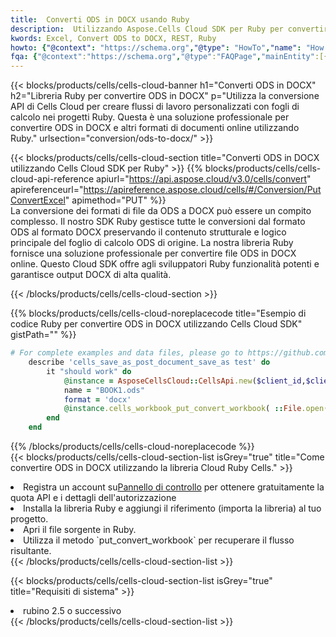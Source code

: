 ```yaml
---
title:  Converti ODS in DOCX usando Ruby
description:  Utilizzando Aspose.Cells Cloud SDK per Ruby per convertire un file in formato ODS in un file in formato DOCX.
kwords: Excel, Convert ODS to DOCX, REST, Ruby
howto: {"@context": "https://schema.org","@type": "HowTo","name": "How to convert ODS to DOCX using the Cells Cloud Ruby library.","description": "How to convert ODS to DOCX using the Cells Cloud Ruby library.","image": {"@type": "ImageObject"},"url": "/ruby/conversion/ods-to-docx/","step": [{ "@type": "HowToStep","name": "How to convert ODS to DOCX using the Cells Cloud Ruby library. step 1", "image": {"@type": "ImageObject",},"url": "/ruby/conversion/ods-to-docx/","text": "Register an account at <a href='https://dashboard.aspose.cloud/'>Dashboard</a> to get free API quota & authorization details",},{ "@type": "HowToStep","name": "How to convert ODS to DOCX using the Cells Cloud Ruby library. step 1", "image": {"@type": "ImageObject",},"url": "/ruby/conversion/ods-to-docx/","text": "Install Ruby library and add the reference (import the library) to your project.",},{ "@type": "HowToStep","name": "How to convert ODS to DOCX using the Cells Cloud Ruby library. step 1", "image": {"@type": "ImageObject",},"url": "/ruby/conversion/ods-to-docx/","text": "Open the source file in Ruby.",},{ "@type": "HowToStep","name": "How to convert ODS to DOCX using the Cells Cloud Ruby library. step 1", "image": {"@type": "ImageObject",},"url": "/ruby/conversion/ods-to-docx/","text": "Use the `put_convert_workbook` method to retrieve the resulting stream.",}, ],"supply": {"@type": "HowToSupply","name": "document"},"tool": [{"@type": "HowToTool","name": "RubyMine, Visual Studio Code, Aptana Studio, NetBeans"},{"@type": "HowToTool","name": "Aspose Cells"}],"totalTime": "PT6M"}
fqa: {"@context":"https://schema.org","@type":"FAQPage","mainEntity":[{"@type":"Question","name":"Why convert file formats in C# using REST API?","acceptedAnswer":{"@type":"Answer","text":"Documents are encoded in many ways, and some files may be incompatible with the software you use. To open and read such files, just convert them to appropriate file formats.<br/><ol><li>Install .NET SDK and add the reference (import the library) to your project.</li><li>Open the source file in C# using REST API.</li><li>Call the PutConvertWorkbookRequest() method, passing an output filename with required extension.</li><li>Get the result of conversion as a separate file.</li></ol>"}},{"@type":"Question","name":"What file formats can I convert with your C# library?","acceptedAnswer":{"@type":"Answer","text":"We support a variety of file formats for conversion using .NET library, including XLSX, Excel, xls , PDF, CSV, HTML, Markdown, XML, PNG, JPG, TIFF, Json, TXT and many more."}},{"@type":"Question","name":"What is the maximum allowed file size for conversion using this .NET library?","acceptedAnswer":{"@type":"Answer","text":"There are no file size limits for format conversions using .NET library."}}]}
---
```

{{< blocks/products/cells/cells-cloud-banner h1="Converti ODS in DOCX" h2="Libreria Ruby per convertire ODS in DOCX" p="Utilizza la conversione API di Cells Cloud per creare flussi di lavoro personalizzati con fogli di calcolo nei progetti Ruby. Questa è una soluzione professionale per convertire ODS in DOCX e altri formati di documenti online utilizzando Ruby." urlsection="conversion/ods-to-docx/" >}}

{{< blocks/products/cells/cells-cloud-section title="Converti ODS in DOCX utilizzando Cells Cloud SDK per Ruby" >}}
{{% blocks/products/cells/cells-cloud-api-reference apiurl="https://api.aspose.cloud/v3.0/cells/convert" apireferenceurl="https://apireference.aspose.cloud/cells/#/Conversion/PutConvertExcel" apimethod="PUT" %}}
<br/>
La conversione dei formati di file da ODS a DOCX può essere un compito complesso. Il nostro SDK Ruby gestisce tutte le conversioni dal formato ODS al formato DOCX preservando il contenuto strutturale e logico principale del foglio di calcolo ODS di origine. La nostra libreria Ruby fornisce una soluzione professionale per convertire file ODS in DOCX online. Questo Cloud SDK offre agli sviluppatori Ruby funzionalità potenti e garantisce output DOCX di alta qualità.

{{< /blocks/products/cells/cells-cloud-section >}}

{{% blocks/products/cells/cells-cloud-noreplacecode title="Esempio di codice Ruby per convertire ODS in DOCX utilizzando Cells Cloud SDK" gistPath="" %}}
 
```ruby
# For complete examples and data files, please go to https://github.com/aspose-cells-cloud/aspose-cells-cloud-ruby/
    describe 'cells_save_as_post_document_save_as test' do
        it "should work" do
            @instance = AsposeCellsCloud::CellsApi.new($client_id,$client_secret,"v3.0","https://api.aspose.cloud/")
            name = "BOOK1.ods"
            format = 'docx'
            @instance.cells_workbook_put_convert_workbook( ::File.open(File.expand_path("data/"+name),"r")  {|io| io.read(io.size) },{:format=>format})     
        end
    end
```
 
{{% /blocks/products/cells/cells-cloud-noreplacecode %}}
<br/>
{{< blocks/products/cells/cells-cloud-section-list isGrey="true" title="Come convertire ODS in DOCX utilizzando la libreria Cloud Ruby Cells." >}}
<li> Registra un account su<a href="https://dashboard.aspose.cloud/">Pannello di controllo</a> per ottenere gratuitamente la quota API e i dettagli dell'autorizzazione</li>
<li>Installa la libreria Ruby e aggiungi il riferimento (importa la libreria) al tuo progetto.</li>
<li>Apri il file sorgente in Ruby.</li>
<li>Utilizza il metodo `put_convert_workbook` per recuperare il flusso risultante.</li>
{{< /blocks/products/cells/cells-cloud-section-list >}}

{{< blocks/products/cells/cells-cloud-section-list isGrey="true" title="Requisiti di sistema" >}}
<li>rubino 2.5 o successivo</li>
{{< /blocks/products/cells/cells-cloud-section-list >}}
